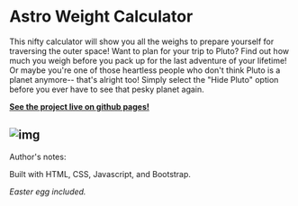 # __Astro Weight Calculator__

This nifty calculator will show you all the weighs to prepare yourself for traversing the outer space! Want to plan for your trip to Pluto? Find out how much you weigh before you pack up for the last adventure of your lifetime! Or maybe you're one of those heartless people who don't think Pluto is a planet anymore-- that's alright too! Simply select the "Hide Pluto" option before you ever have to see that pesky planet again.

[__See the project live on github pages!__](https://iychiang.github.io/startnow-web101-astro-weight-calculator/)

![img](https://vintagespace.files.wordpress.com/2011/11/pluto-science-class.gif)
---
Author's notes:

Built with HTML, CSS, Javascript, and Bootstrap.

*Easter egg included.*